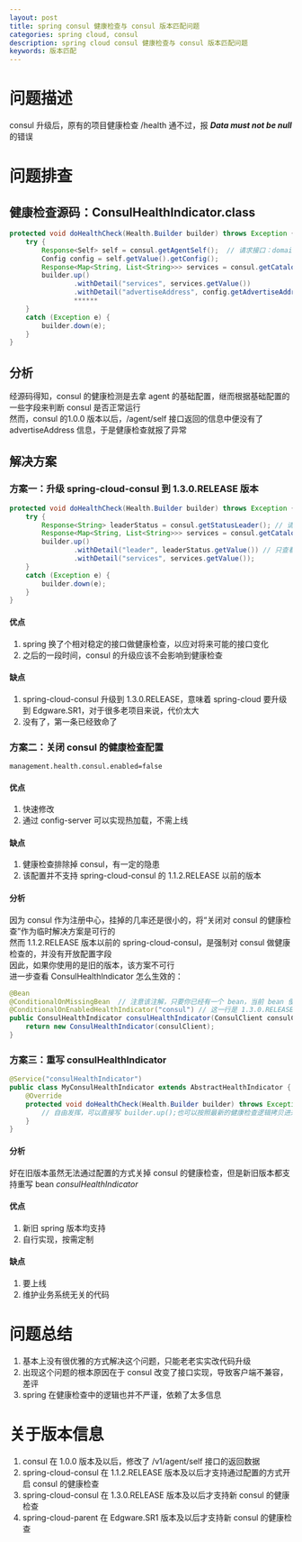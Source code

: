 ```yaml
---
layout: post
title: spring consul 健康检查与 consul 版本匹配问题
categories: spring cloud, consul
description: spring cloud consul 健康检查与 consul 版本匹配问题
keywords: 版本匹配
---
```


# 问题描述
consul 升级后，原有的项目健康检查 /health 通不过，报 _**Data must not be null**_ 的错误

# 问题排查
## 健康检查源码：ConsulHealthIndicator.class
```java
protected void doHealthCheck(Health.Builder builder) throws Exception {
    try {
        Response<Self> self = consul.getAgentSelf();  // 请求接口：domain:port/v1/agent/self
        Config config = self.getValue().getConfig();
        Response<Map<String, List<String>>> services = consul.getCatalogServices(QueryParams.DEFAULT);
        builder.up()
                .withDetail("services", services.getValue())
                .withDetail("advertiseAddress", config.getAdvertiseAddress()) // 该配置为空，因而报了异常
                ******
    }
    catch (Exception e) {
        builder.down(e);
    }
}
```
## 分析
经源码得知，consul 的健康检测是去拿 agent 的基础配置，继而根据基础配置的一些字段来判断 consul 是否正常运行  
然而，consul 的1.0.0 版本以后，/agent/self 接口返回的信息中便没有了 advertiseAddress 信息，于是健康检查就报了异常  

## 解决方案
### 方案一：升级 spring-cloud-consul 到 1.3.0.RELEASE 版本
```java
protected void doHealthCheck(Health.Builder builder) throws Exception {
    try {  
        Response<String> leaderStatus = consul.getStatusLeader(); // 请求接口：domain:port/v1/status/leader
        Response<Map<String, List<String>>> services = consul.getCatalogServices(QueryParams.DEFAULT);
        builder.up()
                .withDetail("leader", leaderStatus.getValue()) // 只查看 leader 信息，不再拿别的参数了
                .withDetail("services", services.getValue());
    }
    catch (Exception e) {
        builder.down(e);
    }
}
```

#### 优点
1. spring 换了个相对稳定的接口做健康检查，以应对将来可能的接口变化
2. 之后的一段时间，consul 的升级应该不会影响到健康检查

#### 缺点
1. spring-cloud-consul 升级到 1.3.0.RELEASE，意味着 spring-cloud 要升级到 Edgware.SR1，对于很多老项目来说，代价太大
2. 没有了，第一条已经致命了

### 方案二：关闭 consul 的健康检查配置
```properties
management.health.consul.enabled=false
```

#### 优点
1. 快速修改
2. 通过 config-server 可以实现热加载，不需上线

#### 缺点
1. 健康检查排除掉 consul，有一定的隐患
2. 该配置并不支持 spring-cloud-consul 的 1.1.2.RELEASE 以前的版本

#### 分析
因为 consul 作为注册中心，挂掉的几率还是很小的，将“关闭对 consul 的健康检查”作为临时解决方案是可行的  
然而 1.1.2.RELEASE 版本以前的 spring-cloud-consul，是强制对 consul 做健康检查的，并没有开放配置字段  
因此，如果你使用的是旧的版本，该方案不可行  
进一步查看 ConsulHealthIndicator 怎么生效的：
```java
@Bean
@ConditionalOnMissingBean  // 注意该注解，只要你已经有一个 bean，当前 bean 便不再加载
@ConditionalOnEnabledHealthIndicator("consul") // 这一行是 1.3.0.RELEASE 版本以后才加的
public ConsulHealthIndicator consulHealthIndicator(ConsulClient consulClient) {
    return new ConsulHealthIndicator(consulClient);
}
```

### 方案三：重写 consulHealthIndicator
```java
@Service("consulHealthIndicator")
public class MyConsulHealthIndicator extends AbstractHealthIndicator {
	@Override
	protected void doHealthCheck(Health.Builder builder) throws Exception {
		// 自由发挥，可以直接写 builder.up();也可以按照最新的健康检查逻辑拷贝进来
	}
}
```

#### 分析
好在旧版本虽然无法通过配置的方式关掉 consul 的健康检查，但是新旧版本都支持重写 bean _consulHealthIndicator_ 

#### 优点
1. 新旧 spring 版本均支持
2. 自行实现，按需定制

#### 缺点
1. 要上线
2. 维护业务系统无关的代码

# 问题总结
1. 基本上没有很优雅的方式解决这个问题，只能老老实实改代码升级
2. 出现这个问题的根本原因在于 consul 改变了接口实现，导致客户端不兼容，差评
3. spring 在健康检查中的逻辑也并不严谨，依赖了太多信息

# 关于版本信息
1. consul 在 1.0.0 版本及以后，修改了 /v1/agent/self 接口的返回数据
2. spring-cloud-consul 在 1.1.2.RELEASE 版本及以后才支持通过配置的方式开启 consul 的健康检查
3. spring-cloud-consul 在 1.3.0.RELEASE 版本及以后才支持新 consul 的健康检查
4. spring-cloud-parent 在 Edgware.SR1 版本及以后才支持新 consul 的健康检查